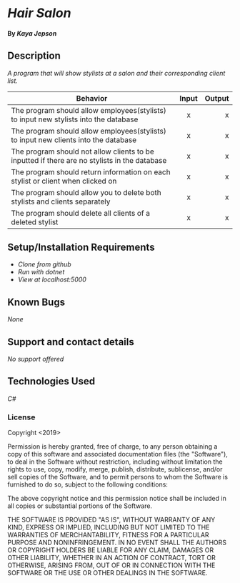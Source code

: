 # _Hair Salon_

#### By _**Kaya Jepson**_

## Description

_A program that will show stylists at a salon and their corresponding client list._

| Behavior | Input | Output |
| ------------- |:-------------:| -----:|
| The program should allow employees(stylists) to input new stylists into the database | x | x |
| The program should allow employees(stylists) to input new clients into the database | x | x |
| The program should not allow clients to be inputted if there are no stylists in the database | x | x |
| The program should return information on each stylist or client when clicked on | x | x |
| The program should allow you to delete both stylists and clients separately | x | x |
| The program should delete all clients of a deleted stylist | x | x |

## Setup/Installation Requirements

* _Clone from github_
* _Run with dotnet_
* _View at localhost:5000_

## Known Bugs

_None_

## Support and contact details

_No support offered_

## Technologies Used

_C#_

### License

Copyright <2019> <Kaya Jepson>

Permission is hereby granted, free of charge, to any person obtaining a copy of this software and associated documentation files (the "Software"), to deal in the Software without restriction, including without limitation the rights to use, copy, modify, merge, publish, distribute, sublicense, and/or sell copies of the Software, and to permit persons to whom the Software is furnished to do so, subject to the following conditions:

The above copyright notice and this permission notice shall be included in all copies or substantial portions of the Software.

THE SOFTWARE IS PROVIDED "AS IS", WITHOUT WARRANTY OF ANY KIND, EXPRESS OR IMPLIED, INCLUDING BUT NOT LIMITED TO THE WARRANTIES OF MERCHANTABILITY, FITNESS FOR A PARTICULAR PURPOSE AND NONINFRINGEMENT. IN NO EVENT SHALL THE AUTHORS OR COPYRIGHT HOLDERS BE LIABLE FOR ANY CLAIM, DAMAGES OR OTHER LIABILITY, WHETHER IN AN ACTION OF CONTRACT, TORT OR OTHERWISE, ARISING FROM, OUT OF OR IN CONNECTION WITH THE SOFTWARE OR THE USE OR OTHER DEALINGS IN THE SOFTWARE.
